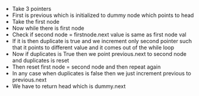 - Take 3 pointers 
- First is previous which is initialized to dummy node which points to head
- Take the first node
- Now while there is first node
- Check if second node = firstnode.next value is same as first node val
- If it is then duplicate is true and we increment only second pointer such that it points to different value and it comes out of the while loop
- Now if duplicates is True then we point previous.next to second node and duplicates is reset
- Then reset first node = second node and then repeat again
- In any case when duplicates is false then we just increment previous to previous.next
- We have to return head which is dummy.next